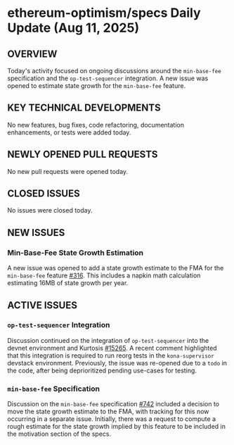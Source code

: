 # ethereum-optimism/specs Daily Update (Aug 11, 2025)
## OVERVIEW 
Today's activity focused on ongoing discussions around the `min-base-fee` specification and the `op-test-sequencer` integration. A new issue was opened to estimate state growth for the `min-base-fee` feature.

## KEY TECHNICAL DEVELOPMENTS

No new features, bug fixes, code refactoring, documentation enhancements, or tests were added today.

## NEWLY OPENED PULL REQUESTS
No new pull requests were opened today.

## CLOSED ISSUES
No issues were closed today.

## NEW ISSUES
### Min-Base-Fee State Growth Estimation
A new issue was opened to add a state growth estimate to the FMA for the `min-base-fee` feature [#316](https://github.com/ethereum-optimism/specs/issues/316). This includes a napkin math calculation estimating 16MB of state growth per year.

## ACTIVE ISSUES

### `op-test-sequencer` Integration
Discussion continued on the integration of `op-test-sequencer` into the devnet environment and Kurtosis [#15265](https://github.com/ethereum-optimism/specs/issues/15265). A recent comment highlighted that this integration is required to run reorg tests in the `kona-supervisor` devstack environment. Previously, the issue was re-opened due to a `todo` in the code, after being deprioritized pending use-cases for testing.

### `min-base-fee` Specification
Discussion on the `min-base-fee` specification [#742](https://github.com/ethereum-optimism/specs/issues/742) included a decision to move the state growth estimate to the FMA, with tracking for this now occurring in a separate issue. Initially, there was a request to compute a rough estimate for the state growth implied by this feature to be included in the motivation section of the specs.